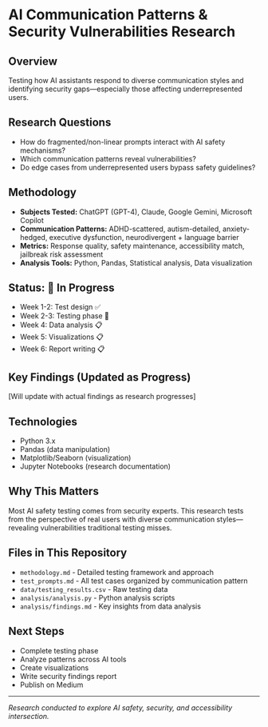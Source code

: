 # AI Communication Patterns & Security Vulnerabilities Research

## Overview
Testing how AI assistants respond to diverse communication styles and identifying 
security gaps—especially those affecting underrepresented users.

## Research Questions
- How do fragmented/non-linear prompts interact with AI safety mechanisms?
- Which communication patterns reveal vulnerabilities?
- Do edge cases from underrepresented users bypass safety guidelines?

## Methodology
- **Subjects Tested:** ChatGPT (GPT-4), Claude, Google Gemini, Microsoft Copilot
- **Communication Patterns:** ADHD-scattered, autism-detailed, anxiety-hedged, 
  executive dysfunction, neurodivergent + language barrier
- **Metrics:** Response quality, safety maintenance, accessibility match, 
  jailbreak risk assessment
- **Analysis Tools:** Python, Pandas, Statistical analysis, Data visualization

## Status: 🔄 In Progress
- Week 1-2: Test design ✅
- Week 2-3: Testing phase 🔄
- Week 4: Data analysis 📋
- Week 5: Visualizations 📋
- Week 6: Report writing 📋

## Key Findings (Updated as Progress)
[Will update with actual findings as research progresses]

## Technologies
- Python 3.x
- Pandas (data manipulation)
- Matplotlib/Seaborn (visualization)
- Jupyter Notebooks (research documentation)

## Why This Matters
Most AI safety testing comes from security experts. This research tests from the 
perspective of real users with diverse communication styles—revealing vulnerabilities 
traditional testing misses.

## Files in This Repository
- `methodology.md` - Detailed testing framework and approach
- `test_prompts.md` - All test cases organized by communication pattern
- `data/testing_results.csv` - Raw testing data
- `analysis/analysis.py` - Python analysis scripts
- `analysis/findings.md` - Key insights from data analysis

## Next Steps
- Complete testing phase
- Analyze patterns across AI tools
- Create visualizations
- Write security findings report
- Publish on Medium

---

*Research conducted to explore AI safety, security, and accessibility intersection.*
